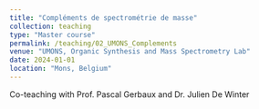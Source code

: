 ```yaml
---
title: "Compléments de spectrométrie de masse"
collection: teaching
type: "Master course"
permalink: /teaching/02_UMONS_Complements
venue: "UMONS, Organic Synthesis and Mass Spectrometry Lab"
date: 2024-01-01
location: "Mons, Belgium"
---
```

Co-teaching with Prof. Pascal Gerbaux and Dr. Julien De Winter
